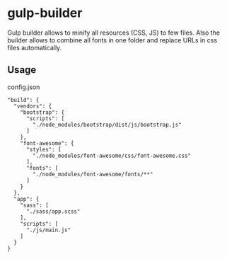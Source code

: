# gulp-builder

Gulp builder allows to minify all resources (CSS, JS) to few files. Also the builder allows to combine all fonts in one folder and replace URLs in css files automatically.

## Usage

config.json
```
"build": {
  "vendors": {
    "bootstrap": {
      "scripts": [
        "./node_modules/bootstrap/dist/js/bootstrap.js"
      ]
    },
    "font-awesome": {
      "styles": [
        "./node_modules/font-awesome/css/font-awesome.css"
      ],
      "fonts": [
        "./node_modules/font-awesome/fonts/**"
      ]
    }
  },
  "app": {
    "sass": [
      "./sass/app.scss"
    ],
    "scripts": [
      "./js/main.js"
    ]
  }
}
```
